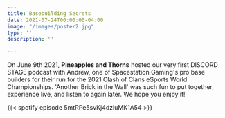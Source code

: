 ```yaml
---
title: Basebuilding Secrets
date: 2021-07-24T00:00:00-04:00
image: "/images/poster2.jpg"
type: ''
description: ''

---
```

On June 9th 2021, **Pineapples and Thorns** hosted our very first DISCORD STAGE podcast with Andrew, one of Spacestation Gaming's pro base builders for their run for the 2021 Clash of Clans eSports World Championships. 'Another Brick in the Wall' was such fun to put together, experience live, and listen to again later. We hope you enjoy it!

{{< spotify episode 5mtRPe5svKj4dzluMK1A54 >}}